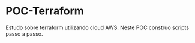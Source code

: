 # POC-Terraform
Estudo sobre terraform utilizando cloud AWS. Neste POC construo scripts passo a passo.
